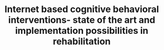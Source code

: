 --- 
abstract: '' 
authors: 
 - J Lin
 -  admin
 -  D Lehr
 -  M Berking
 -  H Baumeister
doi: '' 
featured: false 
publication: '*Die Rehabilitation*, 102' 
publication_short: '' 
publishDate: '2013-01-01' 
title: 'Internet based cognitive behavioral interventions- state of the art and implementation possibilities in rehabilitation' 
url_code: '' 
url_dataset: '' 
url_pdf: '' 
url_poster: '' 
url_project: '' 
url_slides: '' 
url_source: '' 
url_video: '' 
---